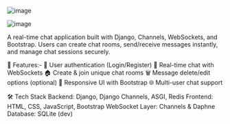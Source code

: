 ![image](https://github.com/user-attachments/assets/89e2ad26-1454-42dd-b455-1cd921b991b4)

![image](https://github.com/user-attachments/assets/dde1ce14-9a51-451e-87fe-225a24446f36)

A real-time chat application built with Django, Channels, WebSockets, and Bootstrap. Users can create chat rooms, send/receive messages instantly, and manage chat sessions securely.

🚀 Features:-
🔐 User authentication (Login/Register)
💬 Real-time chat with WebSockets
🏠 Create & join unique chat rooms
🗑️ Message delete/edit options (optional)
📱 Responsive UI with Bootstrap
🌐 Multi-user chat support

🛠️ Tech Stack
Backend: Django, Django Channels, ASGI, Redis
Frontend: HTML, CSS, JavaScript, Bootstrap
WebSocket Layer: Channels & Daphne
Database: SQLite (dev)
